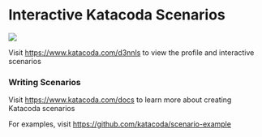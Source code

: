 # Interactive Katacoda Scenarios

[![](http://shields.katacoda.com/katacoda/d3nnls/count.svg)](https://www.katacoda.com/d3nnls "Get your profile on Katacoda.com")

Visit https://www.katacoda.com/d3nnls to view the profile and interactive scenarios

### Writing Scenarios
Visit https://www.katacoda.com/docs to learn more about creating Katacoda scenarios

For examples, visit https://github.com/katacoda/scenario-example

